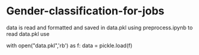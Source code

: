 # Gender-classification-for-jobs

data is read and formatted and saved in data.pkl using preprocess.ipynb
to read data.pkl use

with open("data.pkl",'rb') as f:
  data = pickle.load(f)